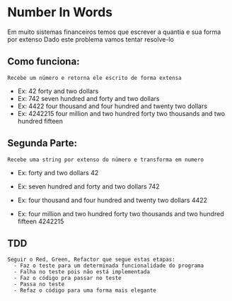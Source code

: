 # Number In Words
  Em muito sistemas financeiros temos que escrever a quantia e sua forma por extenso
Dado este problema vamos tentar resolve-lo

  ## Como funciona:
    Recebe um número e retorna ele escrito de forma extensa 
  - Ex: 42 
        forty and two dollars
  - Ex: 742
        seven hundred and forty and two dollars
  - Ex: 4422
        four thousand and four hundred and twenty two dollars
  - Ex: 4242215
        four million and two hundred forty two thousands and two hundred fifteen
  
  ## Segunda Parte:
    Recebe uma string por extenso do número e transforma em numero
  - Ex: forty and two dollars
        42

  - Ex: seven hundred and forty and two dollars
        742

  - Ex: four thousand and four hundred and twenty two dollars
        4422

  - Ex: four million and two hundred forty two thousands and two hundred fifteen
        4242215
  ## TDD
    Seguir o Red, Green, Refactor que segue estas etapas:
      - Faz o teste para um determinada funcionalidade do programa
      - Falha no teste pois não está implementada
      - Faz o código pra passar no teste
      - Passa no teste
      - Refaz o código para uma forma mais elegante
